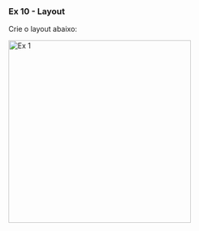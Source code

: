 ### Ex 10 - Layout 

Crie o layout abaixo:

<img width="359" alt="Ex  1" src="https://user-images.githubusercontent.com/90939371/146922421-42ec6eaa-1f3f-4036-bfce-cd7258aa528e.PNG">
